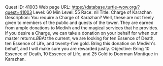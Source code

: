 Quest ID: 41003
Web page URL: https://database.turtle-wow.org/?quest=41003
Level: 60
Min Level: 55
Race: nil
Title: Charge of Karazhan
Description: You require a Charge of Karazhan? Well, these are not freely given to members of the public and guests of the tower. They are earned from ample donations to Medivh and the magical services that he provides. If you desire a Charge, we can take a donation on your behalf for when our master returns.$B$BAt the current, we are looking for ten Essence of Death, ten Essence of Life, and twenty-five gold. Bring this donation on Medivh's behalf, and I will make sure you are rewarded justly.
Objective: Bring 10 Essence of Death, 10 Essence of Life, and 25 Gold to Doorman Montique in Karazhan.
